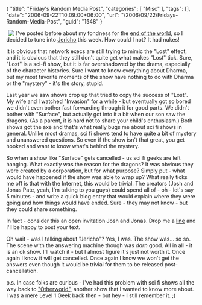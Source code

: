 {
	"title": "Friday's Random Media Post",
	"categories": [
		"Misc"
	],
	"tags": [],
	"date": "2006-09-22T10:09:00+06:00",
	"url": "/2006/09/22/Fridays-Random-Media-Post",
	"guid": "1548"
}

<img src="http://ray.camdenfamily.com/images/jericho.jpg" align="left" hspace="5"> I've posted before about my fondness for the <a href="http://ray.camdenfamily.com/index.cfm/2006/8/21/TEOTWAWKI-A-good-Monday-post">end of the world</a>, so I decided to tune into <a href="http://www.cbs.com/primetime/jericho/">Jericho</a> this week. How could I not? It had nukes!
<br clear="left">
<!--more-->
It is obvious that network execs are still trying to mimic the "Lost" effect, and it is obvious that they still don't quite get what makes "Lost" tick. Sure, "Lost" is a sci-fi show, but it is far overshadowed by the drama, especially of the character histories. Sure I want to know everything about Dharma, but my most favorite moments of the show have nothing to do with Dharma or the "mystery" - it's the story, stupid. 

Last year we saw shows crop up that tried to copy the success of "Lost". My wife and I watched "Invasion" for a while - but eventually got so bored we didn't even bother fast forwarding through it for good parts. We didn't bother with "Surface", but actually got into it a bit when our son saw the dragons. (As a parent, it is hard not to share your child's enthusiasm.) Both shows got the axe and that's what really bugs me about sci fi shows in general. Unlike most dramas, sci fi shows tend to have quite a bit of mystery and unanswered questions. So even if the show isn't that great, you get hooked and want to know what's behind the mystery. 

So when a show like "Surface" gets cancelled - us sci fi geeks are left hanging. What exactly was the reason for the dragons? It was obvious they were created by a corporation, but for what purpose? Simply put - what would have happened if the show was able to wrap up? What really ticks me off is that with the Internet, this would be trivial. The creators (Josh and Jonas Pate, yeah, I'm talking to you guys) could spend all of - oh - let's say 5 minutes - and write a quick blog entry that would explain where they were going and how things would have ended. Sure - they may not know - but they could share something.

In fact - consider this an open invitation Josh and Jonas. Drop me a <a href="http://ray.camdenfamily.com/contact.cfm">line</a> and I'll be happy to post your text.

Oh wait - was I talking about "Jericho"? Yes, I was. The show was... so so. The scene with the answering machine though was <i>darn</i> good. All in all - it is an ok show. I'll watch it - but I almost figure it's just not worth it. Once again I know it will get cancelled. Once again I know we won't get the answers even though it would be trivial for them to be released post-cancellation. 

p.s. In case folks are curious - I've had this problem with sci fi shows all the way back to <a href="http://www.tv.com/otherworld/show/1907/summary.html?q=Otherworld&tag=search_results;title;0">"Otherworld"</a>, another show that I wanted to know more about. I was a mere Level 1 Geek back then - but hey - I still remember it. ;)